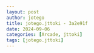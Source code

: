 ```yaml
---
layout: post
author: jotego
title: jotego.jttoki - 3a2e91f
date: 2024-09-06
categories: [Arcade, jttoki]
tags: [jotego.jttoki]
---
```


